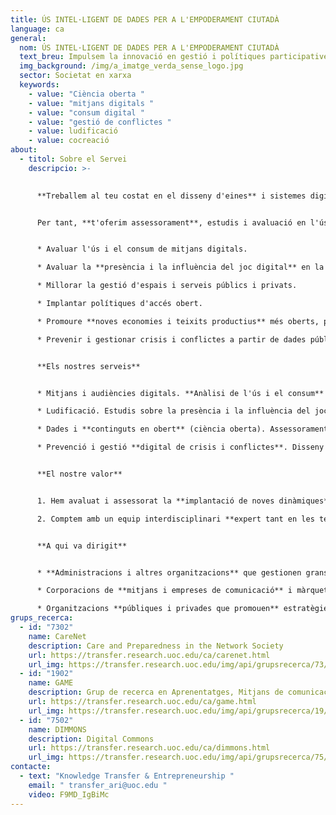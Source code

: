```yaml
---
title: ÚS INTEL·LIGENT DE DADES PER A L'EMPODERAMENT CIUTADÀ
language: ca
general:
  nom: ÚS INTEL·LIGENT DE DADES PER A L'EMPODERAMENT CIUTADÀ
  text_breu: Impulsem la innovació en gestió i polítiques participatives en obert
  img_background: /img/a_imatge_verda_sense_logo.jpg
  sector: Societat en xarxa
  keywords:
    - value: "Ciència oberta "
    - value: "mitjans digitals "
    - value: "consum digital "
    - value: "gestió de conflictes "
    - value: ludificació
    - value: cocreació
about:
  - titol: Sobre el Servei
    descripcio: >-
      

      **Treballem al teu costat en el disseny d'eines** i sistemes digitals per a l'empoderament de la ciutadania i la construcció de processos de gestió més oberts i participatius basats en un ús intel·ligent de les dades.


      Per tant, **t'oferim assessorament**, estudis i avaluació en l'ús intel·ligent de dades per:


      * Avaluar l'ús i el consum de mitjans digitals.

      * Avaluar la **presència i la influència del joc digital** en la societat.

      * Millorar la gestió d'espais i serveis públics i privats.

      * Implantar polítiques d'accés obert.

      * Promoure **noves economies i teixits productius** més oberts, participatius i col·laboratius.

      * Prevenir i gestionar crisis i conflictes a partir de dades públiques o compartides per voluntaris.


      **Els nostres serveis**


      * Mitjans i audiències digitals. **Anàlisi de l'ús i el consum** de mitjans i biblioteques digitals i el seu impacte en diferents sectors socials i productius.

      * Ludificació. Estudis sobre la presència i la influència del joc digital en la societat.

      * Dades i **continguts en obert** (ciència oberta). Assessorament i avaluació de l'impacte de polítiques d'accés obert i de la creació de repositoris d'informació en obert.

      * Prevenció i gestió **digital de crisis i conflictes**. Disseny i avaluació de sistemes i protocols basats en les TIC –com ara xarxes socials o dades geolocalitzades– per a la gestió i mitigació d'emergències i crisis, així com per a la construcció de resiliència individual i col·lectiva.


      **El nostre valor**


      1. Hem avaluat i assessorat la **implantació de noves dinàmiques** i estratègies de la societat en xarxa amb la Generalitat de Catalunya, el Govern espanyol, i en diferents projectes a escala europea.

      2. Comptem amb un equip interdisciplinari **expert tant en les tecnologies** facilitadores com en **l'anàlisi de l'impacte de la digitalització de dades** i el seu ús en la transformació digital de sectors com l'e-learning, la salut, la indústria 4.0 o l'Administració pública.


      **A qui va dirigit**


      * **Administracions i altres organitzacions** que gestionen grans infraestructures, territoris o serveis públics.

      * Corporacions de **mitjans i empreses de comunicació** i màrqueting que transmeten i publiquen els seus continguts de manera total o parcial en línia. 

      * Organitzacions **públiques i privades que promouen** estratègies d'innovació oberta i en obert.
grups_recerca:
  - id: "7302"
    name: CareNet
    description: Care and Preparedness in the Network Society
    url: https://transfer.research.uoc.edu/ca/carenet.html
    url_img: https://transfer.research.uoc.edu/img/api/grupsrecerca/73/image/1580718947741
  - id: "1902"
    name: GAME
    description: Grup de recerca en Aprenentatges, Mitjans de comunicació i Entreteniment
    url: https://transfer.research.uoc.edu/ca/game.html
    url_img: https://transfer.research.uoc.edu/img/api/grupsrecerca/19/image/1591614546348
  - id: "7502"
    name: DIMMONS
    description: Digital Commons
    url: https://transfer.research.uoc.edu/ca/dimmons.html
    url_img: https://transfer.research.uoc.edu/img/api/grupsrecerca/75/image/1594189171998
contacte:
  - text: "Knowledge Transfer & Entrepreneurship "
    email: " transfer_ari@uoc.edu "
    video: F9MD_IgBiMc
---
```

